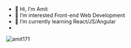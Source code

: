 - 👋 Hi, I’m Amit
- 👀 I’m interested Front-end Web Development 
- 🌱 I’m currently learning React/JS/Angular 
- 

<!---
AvTe/AvTe is a ✨ special ✨ repository because its `README.md` (this file) appears on your GitHub profile.
You can click the Preview link to take a look at your changes.
--->

![amit171](https://github.com/AvTe/AvTe/assets/52880868/a7f96cba-f02d-4107-b733-a1005b58a0d0)

